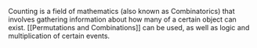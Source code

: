Counting is a field of mathematics (also known as Combinatorics) that involves gathering information about how many of a certain object can exist. [[Permutations and Combinations]] can be used, as well as logic and multiplication of certain events.